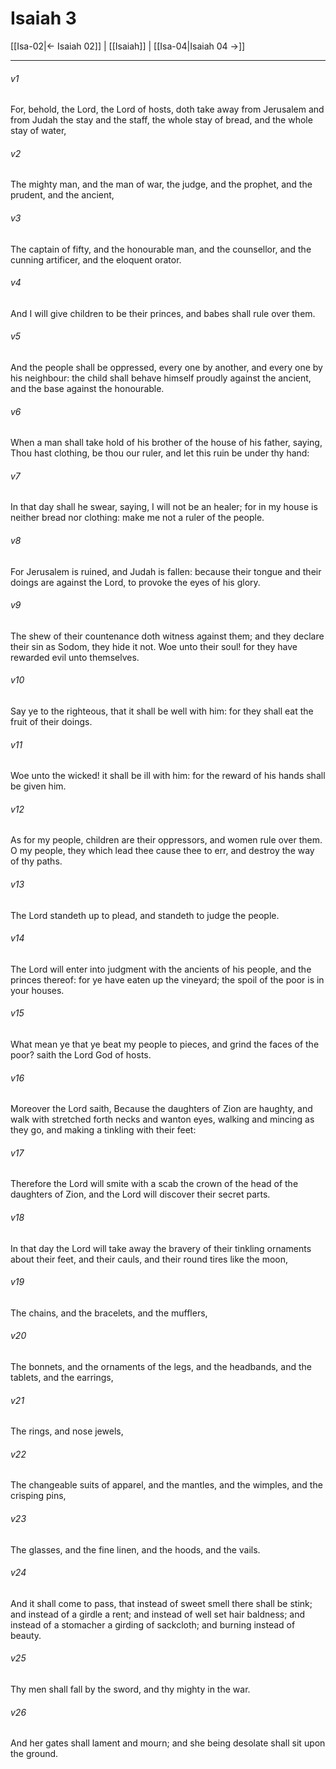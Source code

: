 # Isaiah 3

[[Isa-02|← Isaiah 02]] | [[Isaiah]] | [[Isa-04|Isaiah 04 →]]
***

###### v1
For, behold, the Lord, the Lord of hosts, doth take away from Jerusalem and from Judah the stay and the staff, the whole stay of bread, and the whole stay of water,
###### v2
The mighty man, and the man of war, the judge, and the prophet, and the prudent, and the ancient,
###### v3
The captain of fifty, and the honourable man, and the counsellor, and the cunning artificer, and the eloquent orator.
###### v4
And I will give children to be their princes, and babes shall rule over them.
###### v5
And the people shall be oppressed, every one by another, and every one by his neighbour: the child shall behave himself proudly against the ancient, and the base against the honourable.
###### v6
When a man shall take hold of his brother of the house of his father, saying, Thou hast clothing, be thou our ruler, and let this ruin be under thy hand:
###### v7
In that day shall he swear, saying, I will not be an healer; for in my house is neither bread nor clothing: make me not a ruler of the people.
###### v8
For Jerusalem is ruined, and Judah is fallen: because their tongue and their doings are against the Lord, to provoke the eyes of his glory.
###### v9
The shew of their countenance doth witness against them; and they declare their sin as Sodom, they hide it not. Woe unto their soul! for they have rewarded evil unto themselves.
###### v10
Say ye to the righteous, that it shall be well with him: for they shall eat the fruit of their doings.
###### v11
Woe unto the wicked! it shall be ill with him: for the reward of his hands shall be given him.
###### v12
As for my people, children are their oppressors, and women rule over them. O my people, they which lead thee cause thee to err, and destroy the way of thy paths.
###### v13
The Lord standeth up to plead, and standeth to judge the people.
###### v14
The Lord will enter into judgment with the ancients of his people, and the princes thereof: for ye have eaten up the vineyard; the spoil of the poor is in your houses.
###### v15
What mean ye that ye beat my people to pieces, and grind the faces of the poor? saith the Lord God of hosts.
###### v16
Moreover the Lord saith, Because the daughters of Zion are haughty, and walk with stretched forth necks and wanton eyes, walking and mincing as they go, and making a tinkling with their feet:
###### v17
Therefore the Lord will smite with a scab the crown of the head of the daughters of Zion, and the Lord will discover their secret parts.
###### v18
In that day the Lord will take away the bravery of their tinkling ornaments about their feet, and their cauls, and their round tires like the moon,
###### v19
The chains, and the bracelets, and the mufflers,
###### v20
The bonnets, and the ornaments of the legs, and the headbands, and the tablets, and the earrings,
###### v21
The rings, and nose jewels,
###### v22
The changeable suits of apparel, and the mantles, and the wimples, and the crisping pins,
###### v23
The glasses, and the fine linen, and the hoods, and the vails.
###### v24
And it shall come to pass, that instead of sweet smell there shall be stink; and instead of a girdle a rent; and instead of well set hair baldness; and instead of a stomacher a girding of sackcloth; and burning instead of beauty.
###### v25
Thy men shall fall by the sword, and thy mighty in the war.
###### v26
And her gates shall lament and mourn; and she being desolate shall sit upon the ground. 
